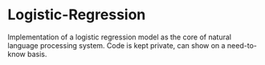 # Logistic-Regression
Implementation of a logistic regression model as the core of natural language processing system. Code is kept private, can show on a need-to-know basis.

